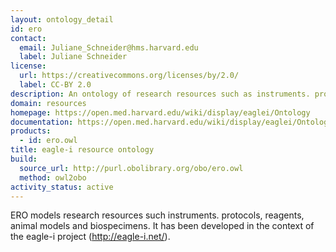 ```yaml
---
layout: ontology_detail
id: ero
contact:
  email: Juliane_Schneider@hms.harvard.edu
  label: Juliane Schneider
license:
  url: https://creativecommons.org/licenses/by/2.0/
  label: CC-BY 2.0
description: An ontology of research resources such as instruments. protocols, reagents, animal models and biospecimens.
domain: resources
homepage: https://open.med.harvard.edu/wiki/display/eaglei/Ontology
documentation: https://open.med.harvard.edu/wiki/display/eaglei/Ontology
products:
  - id: ero.owl
title: eagle-i resource ontology
build:
  source_url: http://purl.obolibrary.org/obo/ero.owl
  method: owl2obo
activity_status: active
---
```


ERO models research resources such instruments. protocols, reagents, animal models and biospecimens. It has been developed in the context of the eagle-i project  (http://eagle-i.net/).

